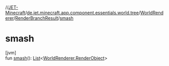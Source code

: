 //[JET-Minecraft](../../../../index.md)/[de.jet.minecraft.app.component.essentials.world.tree](../../index.md)/[WorldRenderer](../index.md)/[RenderBranchResult](index.md)/[smash](smash.md)

# smash

[jvm]\
fun [smash](smash.md)(): [List](https://kotlinlang.org/api/latest/jvm/stdlib/kotlin.collections/-list/index.html)&lt;[WorldRenderer.RenderObject](../-render-object/index.md)&gt;

